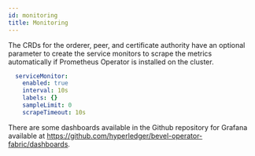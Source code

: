 ```yaml
---
id: monitoring
title: Monitoring
---
```


The CRDs for the orderer, peer, and certificate authority have an optional parameter to create the service monitors to scrape the metrics automatically if Prometheus Operator is installed on the cluster.


```yaml
  serviceMonitor:
    enabled: true
    interval: 10s
    labels: {}
    sampleLimit: 0
    scrapeTimeout: 10s
```

There are some dashboards available in the Github repository for Grafana available at https://github.com/hyperledger/bevel-operator-fabric/dashboards.
